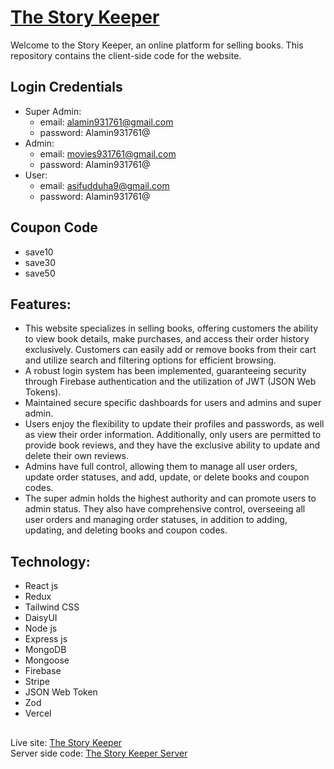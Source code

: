# [The Story Keeper](https://the-story-keeper-73229.firebaseapp.com/)

Welcome to the Story Keeper, an online platform for selling books. This repository contains the client-side code for the website.

## Login Credentials

- Super Admin:
  - email: alamin931761@gmail.com
  - password: Alamin931761@
- Admin:
  - email: movies931761@gmail.com
  - password: Alamin931761@
- User:
  - email: asifudduha9@gmail.com
  - password: Alamin931761@

## Coupon Code

- save10
- save30
- save50

## Features:

- This website specializes in selling books, offering customers the ability to view book details, make purchases, and access their order history exclusively. Customers can easily add or remove books from their cart and utilize search and filtering options for efficient browsing.
- A robust login system has been implemented, guaranteeing security through Firebase authentication and the utilization of JWT (JSON Web Tokens).
- Maintained secure specific dashboards for users and admins and super admin.
- Users enjoy the flexibility to update their profiles and passwords, as well as view their order information. Additionally, only users are permitted to provide book reviews, and they have the exclusive ability to update and delete their own reviews.
- Admins have full control, allowing them to manage all user orders, update order statuses, and add, update, or delete books and coupon codes.
- The super admin holds the highest authority and can promote users to admin status. They also have comprehensive control, overseeing all user orders and managing order statuses, in addition to adding, updating, and deleting books and coupon codes.

## Technology:

- React js
- Redux
- Tailwind CSS
- DaisyUI
- Node js
- Express js
- MongoDB
- Mongoose
- Firebase
- Stripe
- JSON Web Token
- Zod
- Vercel

##

Live site: [The Story Keeper](https://the-story-keeper-73229.firebaseapp.com) <br>
Server side code: [The Story Keeper Server](https://github.com/alamin931761/the-story-keeper-server)
